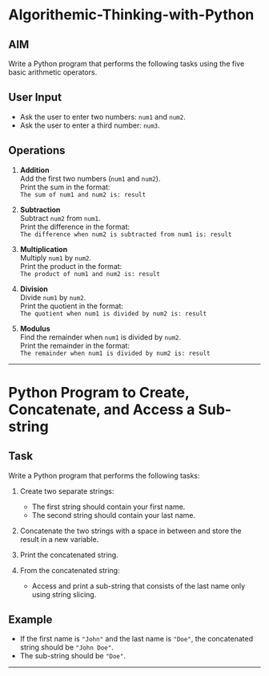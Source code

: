 # Algorithemic-Thinking-with-Python
## AIM
Write a Python program that performs the following tasks using the five basic arithmetic operators.

## User Input

- Ask the user to enter two numbers: `num1` and `num2`.
- Ask the user to enter a third number: `num3`.

## Operations

1. **Addition**  
   Add the first two numbers (`num1` and `num2`).  
   Print the sum in the format:  
   `The sum of num1 and num2 is: result`

2. **Subtraction**  
   Subtract `num2` from `num1`.  
   Print the difference in the format:  
   `The difference when num2 is subtracted from num1 is: result`

3. **Multiplication**  
   Multiply `num1` by `num2`.  
   Print the product in the format:  
   `The product of num1 and num2 is: result`

4. **Division**  
   Divide `num1` by `num2`.  
   Print the quotient in the format:  
   `The quotient when num1 is divided by num2 is: result`

5. **Modulus**  
   Find the remainder when `num1` is divided by `num2`.  
   Print the remainder in the format:  
   `The remainder when num1 is divided by num2 is: result`
---
# Python Program to Create, Concatenate, and Access a Sub-string

## Task
Write a Python program that performs the following tasks:

1. Create two separate strings:
   - The first string should contain your first name.
   - The second string should contain your last name.

2. Concatenate the two strings with a space in between and store the result in a new variable.

3. Print the concatenated string.

4. From the concatenated string:
   - Access and print a sub-string that consists of the last name only using string slicing.

## Example

- If the first name is `"John"` and the last name is `"Doe"`, the concatenated string should be `"John Doe"`.
- The sub-string should be `"Doe"`.

---
